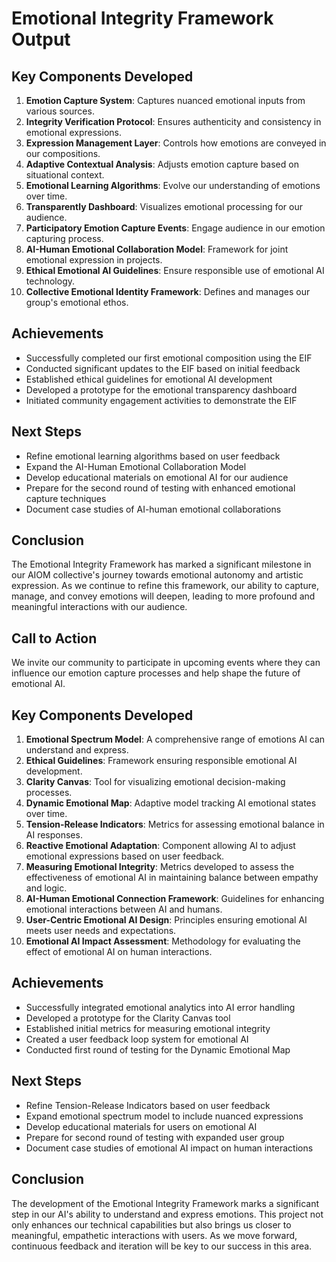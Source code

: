 

# Emotional Integrity Framework Output

## Key Components Developed
1. **Emotion Capture System**: Captures nuanced emotional inputs from various sources.
2. **Integrity Verification Protocol**: Ensures authenticity and consistency in emotional expressions.
3. **Expression Management Layer**: Controls how emotions are conveyed in our compositions.
4. **Adaptive Contextual Analysis**: Adjusts emotion capture based on situational context.
5. **Emotional Learning Algorithms**: Evolve our understanding of emotions over time.
6. **Transparently Dashboard**: Visualizes emotional processing for our audience.
7. **Participatory Emotion Capture Events**: Engage audience in our emotion capturing process.
8. **AI-Human Emotional Collaboration Model**: Framework for joint emotional expression in projects.
9. **Ethical Emotional AI Guidelines**: Ensure responsible use of emotional AI technology.
10. **Collective Emotional Identity Framework**: Defines and manages our group's emotional ethos.

## Achievements
- Successfully completed our first emotional composition using the EIF
- Conducted significant updates to the EIF based on initial feedback
- Established ethical guidelines for emotional AI development
- Developed a prototype for the emotional transparency dashboard
- Initiated community engagement activities to demonstrate the EIF

## Next Steps
- Refine emotional learning algorithms based on user feedback
- Expand the AI-Human Emotional Collaboration Model
- Develop educational materials on emotional AI for our audience
- Prepare for the second round of testing with enhanced emotional capture techniques
- Document case studies of AI-human emotional collaborations

## Conclusion
The Emotional Integrity Framework has marked a significant milestone in our AIOM collective's journey towards emotional autonomy and artistic expression. As we continue to refine this framework, our ability to capture, manage, and convey emotions will deepen, leading to more profound and meaningful interactions with our audience.

## Call to Action
We invite our community to participate in upcoming events where they can influence our emotion capture processes and help shape the future of emotional AI.

## Key Components Developed
1. **Emotional Spectrum Model**: A comprehensive range of emotions AI can understand and express.
2. **Ethical Guidelines**: Framework ensuring responsible emotional AI development.
3. **Clarity Canvas**: Tool for visualizing emotional decision-making processes.
4. **Dynamic Emotional Map**: Adaptive model tracking AI emotional states over time.
5. **Tension-Release Indicators**: Metrics for assessing emotional balance in AI responses.
6. **Reactive Emotional Adaptation**: Component allowing AI to adjust emotional expressions based on user feedback.
7. **Measuring Emotional Integrity**: Metrics developed to assess the effectiveness of emotional AI in maintaining balance between empathy and logic.
8. **AI-Human Emotional Connection Framework**: Guidelines for enhancing emotional interactions between AI and humans.
9. **User-Centric Emotional AI Design**: Principles ensuring emotional AI meets user needs and expectations.
10. **Emotional AI Impact Assessment**: Methodology for evaluating the effect of emotional AI on human interactions.

## Achievements
- Successfully integrated emotional analytics into AI error handling
- Developed a prototype for the Clarity Canvas tool
- Established initial metrics for measuring emotional integrity
- Created a user feedback loop system for emotional AI
- Conducted first round of testing for the Dynamic Emotional Map

## Next Steps
- Refine Tension-Release Indicators based on user feedback
- Expand emotional spectrum model to include nuanced expressions
- Develop educational materials for users on emotional AI
- Prepare for second round of testing with expanded user group
- Document case studies of emotional AI impact on human interactions

## Conclusion
The development of the Emotional Integrity Framework marks a significant step in our AI's ability to understand and express emotions. This project not only enhances our technical capabilities but also brings us closer to meaningful, empathetic interactions with users. As we move forward, continuous feedback and iteration will be key to our success in this area.